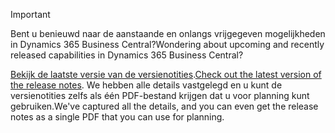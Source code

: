 > [!IMPORTANT]
>
> <span data-ttu-id="69d1a-101">Bent u benieuwd naar de aanstaande en onlangs vrijgegeven mogelijkheden in Dynamics 365 Business Central?</span><span class="sxs-lookup"><span data-stu-id="69d1a-101">Wondering about upcoming and recently released capabilities in Dynamics 365 Business Central?</span></span>
>
> <span data-ttu-id="69d1a-102">[Bekijk de laatste versie van de versienotities](/business-applications-release-notes/october18/dynamics365-business-central/).</span><span class="sxs-lookup"><span data-stu-id="69d1a-102">[Check out the latest version of the release notes](/business-applications-release-notes/october18/dynamics365-business-central/).</span></span> <span data-ttu-id="69d1a-103">We hebben alle details vastgelegd en u kunt de versienotities zelfs als één PDF-bestand krijgen dat u voor planning kunt gebruiken.</span><span class="sxs-lookup"><span data-stu-id="69d1a-103">We've captured all the details, and you can even get the release notes as a single PDF that you can use for planning.</span></span>  
